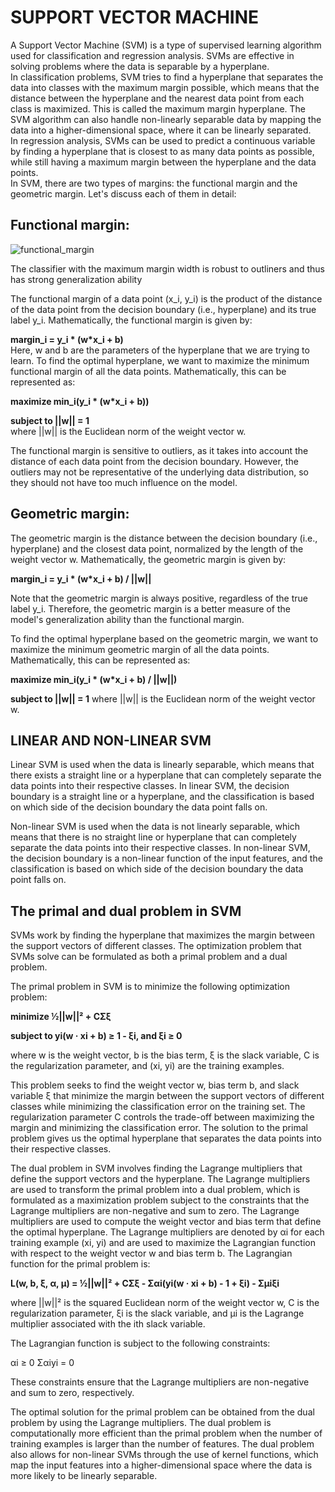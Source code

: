 # SUPPORT VECTOR MACHINE  
A Support Vector Machine (SVM) is a type of supervised learning algorithm used for classification and regression analysis. SVMs are effective in solving problems 
where the data is separable by a hyperplane.  
In classification problems, SVM tries to find a hyperplane that separates the data into classes with the maximum margin possible, which means that the distance between 
the hyperplane and the nearest data point from each class is maximized. This is called the maximum margin hyperplane. The SVM algorithm can also handle non-linearly 
separable data by mapping the data into a higher-dimensional space, where it can be linearly separated.  
In regression analysis, SVMs can be used to predict a continuous variable by finding a hyperplane that is closest to as many data points as possible, while still having
a maximum margin between the hyperplane and the data points.  
In SVM, there are two types of margins: the functional margin and the geometric margin. Let's discuss each of them in detail:

## Functional margin:

![functional_margin](https://user-images.githubusercontent.com/128781536/235594121-1b47f7b0-e9b9-4131-b8e3-191a51643a44.png)
 
The classifier with the maximum margin width is robust to outliners and thus has strong generalization ability

The functional margin of a data point (x_i, y_i) is the product of the distance of the data point from the decision boundary (i.e., hyperplane) and its true label y_i. 
Mathematically, the functional margin is given by:  

**margin_i = y_i * (w*x_i + b)**  
Here, w and b are the parameters of the hyperplane that we are trying to learn.
To find the optimal hyperplane, we want to maximize the minimum functional margin of all the data points. Mathematically, this can be represented as:  

**maximize min_i(y_i * (w*x_i + b))**   

**subject to ||w|| = 1**  
where ||w|| is the Euclidean norm of the weight vector w.

The functional margin is sensitive to outliers, as it takes into account the distance of each data point from the decision boundary. However, the outliers may 
not be representative of the underlying data distribution, so they should not have too much influence on the model.  

## Geometric margin:

The geometric margin is the distance between the decision boundary (i.e., hyperplane) and the closest data point, normalized by the length of the weight vector w. 
Mathematically, the geometric margin is given by:  

**margin_i = y_i * (w*x_i + b) / ||w||**

Note that the geometric margin is always positive, regardless of the true label y_i. Therefore, the geometric margin is a better measure of the model's generalization
ability than the functional margin.  

To find the optimal hyperplane based on the geometric margin, we want to maximize the minimum geometric margin of all the data points. Mathematically, this can be 
represented as:  

**maximize min_i(y_i * (w*x_i + b) / ||w||)**

**subject to ||w|| = 1**
where ||w|| is the Euclidean norm of the weight vector w.

## LINEAR AND NON-LINEAR SVM

Linear SVM is used when the data is linearly separable, which means that there exists a straight line or a hyperplane that can completely separate the data points into their respective classes. In linear SVM, the decision boundary is a straight line or a hyperplane, and the classification is based on which side of the decision boundary the data point falls on.

Non-linear SVM is used when the data is not linearly separable, which means that there is no straight line or hyperplane that can completely separate the data points into their respective classes. In non-linear SVM, the decision boundary is a non-linear function of the input features, and the classification is based on which side of the decision boundary the data point falls on.  

## The primal and dual problem in SVM  

SVMs work by finding the hyperplane that maximizes the margin between the support vectors of different classes. The optimization problem that SVMs solve can be formulated as both a primal problem and a dual problem.

The primal problem in SVM is to minimize the following optimization problem:

**minimize ½||w||² + CΣξ**

**subject to yi(w · xi + b) ≥ 1 - ξi, and ξi ≥ 0**

where w is the weight vector, b is the bias term, ξ is the slack variable, C is the regularization parameter, and (xi, yi) are the training examples.

This problem seeks to find the weight vector w, bias term b, and slack variable ξ that minimize the margin between the support vectors of different classes while minimizing the classification error on the training set. The regularization parameter C controls the trade-off between maximizing the margin and minimizing the classification error. The solution to the primal problem gives us the optimal hyperplane that separates the data points into their respective classes.

The dual problem in SVM involves finding the Lagrange multipliers that define the support vectors and the hyperplane. The Lagrange multipliers are used to transform the primal problem into a dual problem, which is formulated as a maximization problem subject to the constraints that the Lagrange multipliers are non-negative and sum to zero. The Lagrange multipliers are used to compute the weight vector and bias term that define the optimal hyperplane.
The Lagrange multipliers are denoted by αi for each training example (xi, yi) and are used to maximize the Lagrangian function with respect to the weight vector w and bias term b. The Lagrangian function for the primal problem is:

**L(w, b, ξ, α, μ) = ½||w||² + CΣξ - Σαi(yi(w · xi + b) - 1 + ξi) - Σμiξi**

where ||w||² is the squared Euclidean norm of the weight vector w, C is the regularization parameter, ξi is the slack variable, and μi is the Lagrange multiplier associated with the ith slack variable.

The Lagrangian function is subject to the following constraints:

αi ≥ 0
Σαiyi = 0

These constraints ensure that the Lagrange multipliers are non-negative and sum to zero, respectively.

The optimal solution for the primal problem can be obtained from the dual problem by using the Lagrange multipliers. The dual problem is computationally more efficient than the primal problem when the number of training examples is larger than the number of features. The dual problem also allows for non-linear SVMs through the use of kernel functions, which map the input features into a higher-dimensional space where the data is more likely to be linearly separable.

